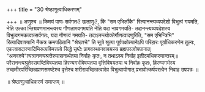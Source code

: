 +++
title = "30 श्रेष्ठाणुत्वाधिकरणम्"

+++
॥ अणुश्च ॥ किमयं पाणः सर्वगतः? ऊताणुः?, किं "सम एभिर्लोकै" रित्यानन्त्यव्यपदेशो विभुत्वं गयमति, नेति उत्क्रा न्तिश्रवणमानन्त्यस्य गौणतामवगमयति नेति यदा नावगमयति- तदानन्त्यव्यपदेशस्य विभुत्वगमकत्वात्सर्वगतः, यदा गौणत्वं गमयति- तदाऽनन्त्योक्तेर्गौणत्वादणुरिति, "सम एभिन्त्रिभि" रित्यादिवाक्यानि नैकत्र क्रमपठितानि "श्रेष्ठश्चे" ति सूत्रे श्रुत्या पूर्वपक्षोत्यानेऽपि परिहारः पूर्वाधिकरणेन तुल्यः, एकत्वावदारणादिभिरुत्पविमत्तत्वे सिद्धे सृष्टेः प्रागवस्थानवावयस्य ब्रह्मपरत्वोपपानात् "अणवश्चे"त्यत्रानन्त्यश्रत्तेरुपासनार्थतया निर्वाहः कृतः, न तथाऽस्य निर्वाह इतीदमधिकरणान्तरम्॥ परैरानन्त्यश्रुतेस्समष्टिविषयतया हिरण्यगर्भविषयतया वृत्तिविषयतया च निर्वाहः कृतः, हिरण्यगर्भस्य तच्छरीरपरिच्छिन्नप्राणसमष्टेश्च वृत्तेश्च शरीरावच्छिन्नत्वादेव विभुत्वायोगात् प्रभावोत्कर्षपरत्वेन निवाह उपपन्नः ॥

॥ श्रेष्ठाणुत्वाधिकरणं समाप्तम् ॥

